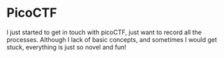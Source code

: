 # PicoCTF
I just started to get in touch with picoCTF, just want to record all the processes. Although I lack of basic concepts, and sometimes I would get stuck, everything is just so novel and fun!
